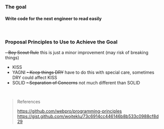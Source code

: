 ### The goal
#### Write code for the next engineer to <b>read easily</b>
<br>

### Proposal Principles to Use to Achieve the Goal​
~~- Boy Scout Rule​~~ this is just a minor improvement (may risk of breaking things)
- KISS​
- YAGNI​
~~- Keep things DRY​~~ have to do this with special care, sometimes DRY could affect KISS
- SOLID​
~~- Separation of Concerns​~~ not much different than SOLID
<br>

> References
>
> https://github.com/webpro/programming-principles
> <br>
> https://gist.github.com/wojteklu/73c6914cc446146b8b533c0988cf8d29
